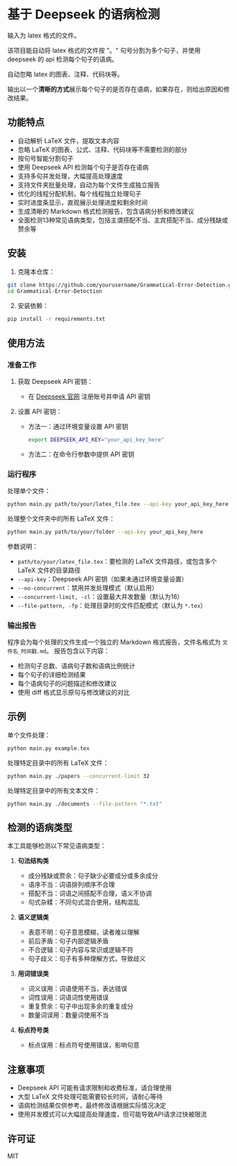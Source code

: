 # 基于 Deepseek 的语病检测

输入为 latex 格式的文件。

该项目能自动将 latex 格式的文件按 "。" 句号分割为多个句子，并使用 deepseek 的 api 检测每个句子的语病。

自动忽略 latex 的图表、注释、代码块等。

输出以一个**清晰的方式**展示每个句子的是否存在语病，如果存在，则给出原因和修改结果。

## 功能特点

- 自动解析 LaTeX 文件，提取文本内容
- 忽略 LaTeX 的图表、公式、注释、代码块等不需要检测的部分
- 按句号智能分割句子
- 使用 Deepseek API 检测每个句子是否存在语病
- 支持多句并发处理，大幅提高处理速度
- 支持文件夹批量处理，自动为每个文件生成独立报告
- 优化的线程分配机制，每个线程独立处理句子
- 实时进度条显示，直观展示处理进度和剩余时间
- 生成清晰的 Markdown 格式检测报告，包含语病分析和修改建议
- 全面检测13种常见语病类型，包括主谓搭配不当、主宾搭配不当、成分残缺或赘余等

## 安装

1. 克隆本仓库：

```bash
git clone https://github.com/yourusername/Grammatical-Error-Detection.git
cd Grammatical-Error-Detection
```

2. 安装依赖：

```bash
pip install -r requirements.txt
```

## 使用方法

### 准备工作

1. 获取 Deepseek API 密钥：
   - 在 [Deepseek 官网](https://deepseek.com) 注册账号并申请 API 密钥

2. 设置 API 密钥：
   - 方法一：通过环境变量设置 API 密钥
     ```bash
     export DEEPSEEK_API_KEY="your_api_key_here"
     ```
   - 方法二：在命令行参数中提供 API 密钥

### 运行程序

处理单个文件：

```bash
python main.py path/to/your/latex_file.tex --api-key your_api_key_here
```

处理整个文件夹中的所有 LaTeX 文件：

```bash
python main.py path/to/your/folder --api-key your_api_key_here
```

参数说明：
- `path/to/your/latex_file.tex`：要检测的 LaTeX 文件路径，或包含多个 LaTeX 文件的目录路径
- `--api-key`：Deepseek API 密钥（如果未通过环境变量设置）
- `--no-concurrent`：禁用并发处理模式（默认启用）
- `--concurrent-limit, -cl`：设置最大并发数量（默认为16）
- `--file-pattern, -fp`：处理目录时的文件匹配模式（默认为 `*.tex`）

### 输出报告

程序会为每个处理的文件生成一个独立的 Markdown 格式报告，文件名格式为 `文件名_时间戳.md`。
报告包含以下内容：

- 检测句子总数、语病句子数和语病比例统计
- 每个句子的详细检测结果
- 每个语病句子的问题描述和修改建议
- 使用 diff 格式显示原句与修改建议的对比

## 示例

单个文件处理：

```bash
python main.py example.tex
```

处理特定目录中的所有 LaTeX 文件：

```bash
python main.py ./papers --concurrent-limit 32
```

处理特定目录中的所有文本文件：

```bash
python main.py ./documents --file-pattern "*.txt"
```

## 检测的语病类型

本工具能够检测以下常见语病类型：

1. **句法结构类**
   - 成分残缺或赘余：句子缺少必要成分或多余成分
   - 语序不当：词语排列顺序不合理
   - 搭配不当：词语之间搭配不合理，语义不协调
   - 句式杂糅：不同句式混合使用，结构混乱

2. **语义逻辑类**
   - 表意不明：句子意思模糊，读者难以理解
   - 前后矛盾：句子内部逻辑矛盾
   - 不合逻辑：句子内容与常识或逻辑不符
   - 句子歧义：句子有多种理解方式，导致歧义

3. **用词错误类**
   - 词义误用：词语使用不当，表达错误
   - 词性误用：词语词性使用错误
   - 重复赘余：句子中出现多余的重复成分
   - 数量词误用：数量词使用不当

4. **标点符号类**
   - 标点误用：标点符号使用错误，影响句意

## 注意事项

- Deepseek API 可能有请求限制和收费标准，请合理使用
- 大型 LaTeX 文件处理可能需要较长时间，请耐心等待
- 语病检测结果仅供参考，最终修改请根据实际情况决定
- 使用并发模式可以大幅提高处理速度，但可能导致API请求过快被限流

## 许可证

MIT

